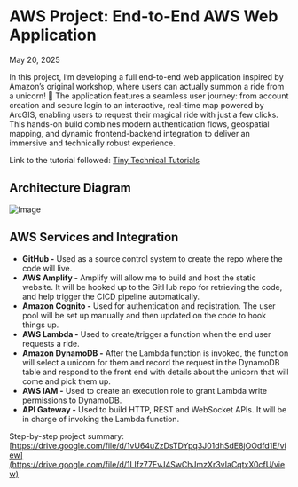 # AWS Project: End-to-End AWS Web Application
May 20, 2025

In this project, I’m developing a full end-to-end web application inspired by Amazon’s original workshop, where users can actually summon a ride from a unicorn! 🦄 The application features a seamless user journey: from account creation and secure login to an interactive, real-time map powered by ArcGIS, enabling users to request their magical ride with just a few clicks. This hands-on build combines modern authentication flows, geospatial mapping, and dynamic frontend-backend integration to deliver an immersive and technically robust experience.

Link to the tutorial followed: [Tiny Technical Tutorials](https://www.youtube.com/watch?v=K6v6t5z6AsU)

## Architecture Diagram

![Image](https://github.com/user-attachments/assets/1d21b90a-eb59-47b4-a379-a60c6286e699)

## AWS Services and Integration

- **GitHub -** Used as a source control system to create the repo where the code will live.
- **AWS Amplify -** Amplify will allow me to build and host the static website. It will be hooked up to the GitHub repo for retrieving the code, and help trigger the CICD pipeline automatically.
- **Amazon Cognito -** Used for authentication and registration. The user pool will be set up manually and then updated on the code to hook things up.
- **AWS Lambda -** Used to create/trigger a function when the end user requests a ride.
- **Amazon DynamoDB -** After the Lambda function is invoked, the function will select a unicorn for them and record the request in the DynamoDB table and respond to the front end with details about the unicorn that will come and pick them up.
- **AWS IAM -** Used to create an execution role to grant Lambda write permissions to DynamoDB.
- **API Gateway -** Used to build HTTP, REST and WebSocket APIs. It will be in charge of invoking the Lambda function.

Step-by-step project summary: [https://drive.google.com/file/d/1vU64uZzDsTDYpq3J01dhSdE8jOOdfd1E/view](https://drive.google.com/file/d/1LIfz77EvJ4SwChJmzXr3vIaCqtxX0cfU/view)
